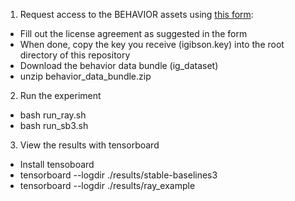 1. Request access to the BEHAVIOR assets using [this form](https://forms.gle/ecyoPtEcCBMrQ3qF9):
- Fill out the license agreement as suggested in the form
- When done, copy the key you receive (igibson.key) into the root directory of this repository
- Download the behavior data bundle (ig_dataset)
- unzip behavior_data_bundle.zip 
2. Run the experiment
- bash run_ray.sh
- bash run_sb3.sh
3. View the results with tensorboard 
- Install tensoboard
- tensorboard --logdir ./results/stable-baselines3
- tensorboard --logdir ./results/ray_example
